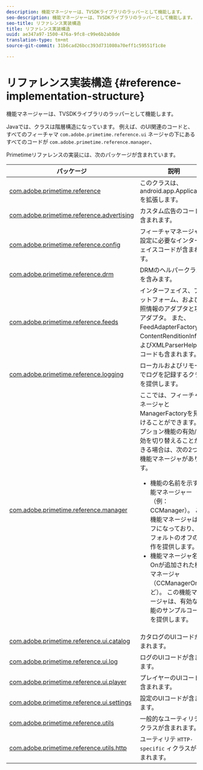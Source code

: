 ```yaml
---
description: 機能マネージャーは、TVSDKライブラリのラッパーとして機能します。
seo-description: 機能マネージャーは、TVSDKライブラリのラッパーとして機能します。
seo-title: リファレンス実装構造
title: リファレンス実装構造
uuid: ae347a97-1500-476a-9fc8-c99e6b2ab8de
translation-type: tm+mt
source-git-commit: 31b6cad26bcc393d731080a70eff1c59551f1c8e

---
```



# リファレンス実装構造 {#reference-implementation-structure}

機能マネージャーは、TVSDKライブラリのラッパーとして機能します。

Javaでは、クラスは階層構造になっています。 例えば、のUI関連のコードと、すべてのフィーチャマ `com.adobe.primetime.reference.ui` ネージャの下にあるすべてのコードが `com.adobe.primetime.reference.manager`、

Primetimeリファレンスの実装には、次のパッケージが含まれています。

| パッケージ | 説明 |
|--- |--- |
| [com.adobe.primetime.reference](https://help.adobe.com/en_US/primetime/api/reference_implementation/android/javadoc/com/adobe/primetime/reference/PrimetimeReference.html) | このクラスは、android.app.Applicationを拡張します。 |
| [com.adobe.primetime.reference.advertising](https://help.adobe.com/en_US/primetime/api/reference_implementation/android/javadoc/com/adobe/primetime/reference/advertising/package-summary.html) | カスタム広告のコードが含まれます。 |
| [com.adobe.primetime.reference.config](https://help.adobe.com/en_US/primetime/api/reference_implementation/android/javadoc/com/adobe/primetime/reference/config/package-summary.html) | フィーチャマネージャの設定に必要なインターフェイスコードが含まれます。 |
| [com.adobe.primetime.reference.drm](https://help.adobe.com/en_US/primetime/api/reference_implementation/android/javadoc/com/adobe/primetime/reference/drm/package-summary.html) | DRMのヘルパークラスを含みます。 |
| [com.adobe.primetime.reference.feeds](https://help.adobe.com/en_US/primetime/api/reference_implementation/android/javadoc/com/adobe/primetime/reference/feeds/package-summary.html) | インターフェイス、プラットフォーム、および参照情報のアダプタと項目アダプタ。 また、FeedAdapterFactory、ContentRenditionInfoおよびXMLParserHelperコードも含まれます。 |
| [com.adobe.primetime.reference.logging](https://help.adobe.com/en_US/primetime/api/reference_implementation/android/javadoc/com/adobe/primetime/reference/logging/package-summary.html) | ローカルおよびリモートでログを記録するクラスを提供します。 |
| [com.adobe.primetime.reference.manager](https://help.adobe.com/en_US/primetime/api/reference_implementation/android/javadoc/com/adobe/primetime/reference/manager/package-summary.html) | ここでは、フィーチャマネージャとManagerFactoryを見つけることができます。 オプション機能の有効/無効を切り替えることができる場合は、次の2つの機能マネージャがあります。 <ul><li>機能の名前を示す機能マネージャー（例：CCManager）。 この機能マネージャはオフになっており、デフォルトのオフの動作を提供します。</li><li>機能マネージャ名にOnが追加された機能マネージャ（CCManagerOnなど）。 この機能マネージャは、有効な機能のサンプルコードを提供します。</li></ul> |
| [com.adobe.primetime.reference.ui.catalog](https://help.adobe.com/en_US/primetime/api/reference_implementation/android/javadoc/com/adobe/primetime/reference/ui/catalog/package-summary.html) | カタログのUIコードが含まれます。 |
| [com.adobe.primetime.reference.ui.log](https://help.adobe.com/en_US/primetime/api/reference_implementation/android/javadoc/com/adobe/primetime/reference/ui/log/package-summary.html) | ログのUIコードが含まれます。 |
| [com.adobe.primetime.reference.ui.player](https://help.adobe.com/en_US/primetime/api/reference_implementation/android/javadoc/com/adobe/primetime/reference/ui/player/package-summary.html) | プレイヤーのUIコードが含まれます。 |
| [com.adobe.primetime.reference.ui.settings](https://help.adobe.com/en_US/primetime/api/reference_implementation/android/javadoc/com/adobe/primetime/reference/ui/settings/package-summary.html) | 設定のUIコードが含まれます。 |
| [com.adobe.primetime.reference.utils](https://help.adobe.com/en_US/primetime/api/reference_implementation/android/javadoc/com/adobe/primetime/reference/utils/package-summary.html) | 一般的なユーティリティクラスが含まれます。 |
| [com.adobe.primetime.reference.utils.http](https://help.adobe.com/en_US/primetime/api/reference_implementation/android/javadoc/com/adobe/primetime/reference/utils/http/package-summary.html) | ユーティリテ `HTTP-specific` ィクラスが含まれます。 |
